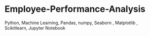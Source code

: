 # Employee-Performance-Analysis
Python, Machine Learning, Pandas,  numpy,  Seaborn , Matplotlib ,  Scikitlearn, Jupyter Notebook
